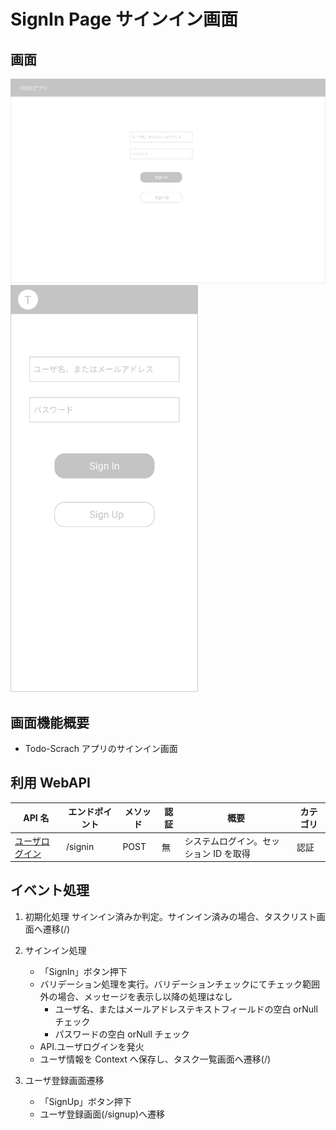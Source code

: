 # SignIn Page サインイン画面

## 画面

<img src="./img/signin/signin.png" width="600">
<img src="./img/signin/signin-phone.png" width="300">

## 画面機能概要

- Todo-Scrach アプリのサインイン画面

## 利用 WebAPI

| API 名                                                      | エンドポイント | メソッド | 認証 | 概要                                   | カテゴリ |
| ----------------------------------------------------------- | -------------- | -------- | ---- | -------------------------------------- | -------- |
| [ユーザログイン](../../bk_app/api_design.md#ユーザログイン) | /signin        | POST     | 無   | システムログイン。セッション ID を取得 | 認証     |

## イベント処理

1. 初期化処理
   サインイン済みか判定。サインイン済みの場合、タスクリスト画面へ遷移(/)

2. サインイン処理

   - 「SignIn」ボタン押下
   - バリデーション処理を実行。バリデーションチェックにてチェック範囲外の場合、メッセージを表示し以降の処理はなし
     - ユーザ名、またはメールアドレステキストフィールドの空白 orNull チェック
     - パスワードの空白 orNull チェック
   - API.ユーザログインを発火
   - ユーザ情報を Context へ保存し、タスク一覧画面へ遷移(/)

3. ユーザ登録画面遷移
   - 「SignUp」ボタン押下
   - ユーザ登録画面(/signup)へ遷移
